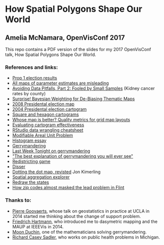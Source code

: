 # How Spatial Polygons Shape Our World
## Amelia McNamara, OpenVisConf 2017

This repo contains a PDF version of the slides for my 2017 OpenVisConf talk, How Spatial Polygons Shape Our World. 

### References and links:

- [Prop 1 election results](https://www.flickr.com/photos/viriyincy/13988403042/in/photolist-nj7dSN-7m2b-5zw5MQ-8UCreo-axnnhd-an24ax-9EfLhX-fAaYES-7rnv-iGuuTo-iGtTGR-iGvtUs-edPtj8-482zRm-hXL359-Ew8CM3-9F6L4C-drZNsk-9kzFYA-nEhkKH-7Wp2Rk-drdZCY-93V7Tf-nNtgXA-yB85qM-dtahrN-zguDMT-zwVDzb-5VZdKf-zvGoTy-5wKw7m-5BfZdA-y621-rRsi4-2DvmA-5zrNhR-jgpED-9FEhvg-8waRV-5zw5L7-oRDEcs-dhgAuh-7Yeuhj-7YewZ3-9EWQ3h-7FMbCj-5zkEBN-5zksaj-5EfFs9-4qyp68)
- [All maps of parameter estimates are misleading](http://bit.ly/AllMaps)
- [Avoiding Data Pitfalls, Part 2: Fooled by Small Samples](http://dataremixed.com/2015/01/avoiding-data-pitfalls-part-2/) (Kidney cancer rates by county)
- [Surprise! Bayesian Weighting for De-Biasing Thematic Maps](http://bit.ly/SurpriseMaps)
- [2008 Presidental election map](http://www.nytimes.com/elections/2008/results/president/map.html)
- [2004 Presidental election cartogram](https://commons.wikimedia.org/w/index.php?curid=10523106)
- [Square and hexagon cartograms](http://blog.apps.npr.org/2015/05/11/hex-tile-maps.html)
- [Whose map is better? Quality metrics for grid map layouts](https://medium.com/@kristw/whose-grid-map-is-better-quality-metrics-for-grid-map-layouts-e3d6075d9e80)
- [Evaluating cartogram effectiveness](https://arxiv.org/pdf/1504.02218.pdf)
- [RStudio data wrangling cheatsheet](https://www.rstudio.com/resources/cheatsheets/)
- [Modifiable Areal Unit Problem](http://gispopsci.org/maup/)
- [Histogram essay](http://bit.ly/HistogramsAlpha)
- [Gerrymandering](https://commons.wikimedia.org/w/index.php?curid=6030613)
- [Last Week Tonight on gerrymandering](http://bit.ly/LWT_gerrymandering)
- ["The best explanation of gerrymandering you will ever see"](https://www.washingtonpost.com/news/wonk/wp/2015/03/01/this-is-the-best-explanation-of-gerrymandering-you-will-ever-see)
- [Redistricting game](http://redistrictinggame.org/)
- [Disser](http://conveyal.com/blog/2014/04/08/aggregate-disser)
- [Dotting the dot map, revisted](http://downloads2.esri.com/MappingCenter2007/resources/presentations/Kimerling_2008_UR_Colloquium.pdf) Jon Kimerling
- [Spatial aggregation explorer](http://www.bit.ly/spatial_agg)
- [Redraw the states](http://kevinhayeswilson.com/redraw/)
- [How zip codes almost masked the lead problem in Flint](http://theconversation.com/how-zip-codes-nearly-masked-the-lead-problem-in-flint-65626)



### Thanks to:
- [Pierre Goovaerts](https://sites.google.com/site/goovaertspierre/), whose talk on geostatistics in practice at UCLA in 2014 started me thinking about the change of support problem.
- [Friedrich Hartmann](https://twitter.com/mxfh), who introduced me to dasymetric mapping and the MAUP at IEEEVis in 2014.
- [Moon Duchin](http://www.chronicle.com/article/Meet-the-Math-Professor/239260), one of the mathematicians solving gerrymandering.
- [Richard Casey Sadler](https://chmfamilymedicine.msu.edu/directory/rick-sadler-phd), who works on public health problems in Michigan.
